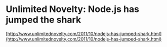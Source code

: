 <!--
id: 11040197463
link: http://tumblr.atmos.org/post/11040197463/unlimited-novelty-node-js-has-jumped-the-shark
slug: unlimited-novelty-node-js-has-jumped-the-shark
date: Tue Oct 04 2011 17:05:57 GMT-0700 (PDT)
publish: 2011-10-04
tags: 
title: Unlimited Novelty: Node.js has jumped the shark
-->


Unlimited Novelty: Node.js has jumped the shark
===============================================

[http://www.unlimitednovelty.com/2011/10/nodejs-has-jumped-shark.html](http://www.unlimitednovelty.com/2011/10/nodejs-has-jumped-shark.html)

